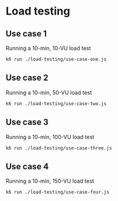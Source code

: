 # Load testing

## Use case 1
Running a 10-min, 10-VU load test
```
k6 run ./load-testing/use-case-one.js
```

## Use case 2
Running a 10-min, 50-VU load test
```
k6 run ./load-testing/use-case-two.js
```

## Use case 3
Running a 10-min, 100-VU load test
```
k6 run ./load-testing/use-case-three.js
```

## Use case 4
Running a 10-min, 150-VU load test
```
k6 run ./load-testing/use-case-four.js
```
